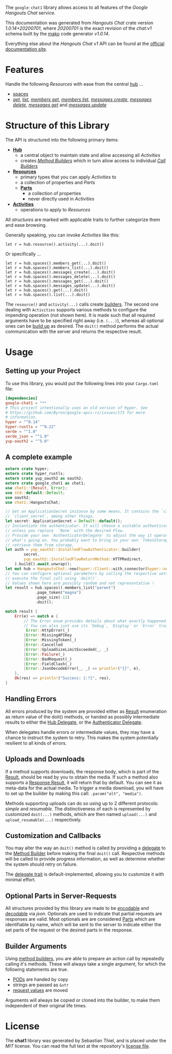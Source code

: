 <!---
DO NOT EDIT !
This file was generated automatically from 'src/mako/api/README.md.mako'
DO NOT EDIT !
-->
The `google-chat1` library allows access to all features of the *Google Hangouts Chat* service.

This documentation was generated from *Hangouts Chat* crate version *1.0.14+20200701*, where *20200701* is the exact revision of the *chat:v1* schema built by the [mako](http://www.makotemplates.org/) code generator *v1.0.14*.

Everything else about the *Hangouts Chat* *v1* API can be found at the
[official documentation site](https://developers.google.com/hangouts/chat).
# Features

Handle the following *Resources* with ease from the central [hub](https://docs.rs/google-chat1/1.0.14+20200701/google_chat1/HangoutsChat) ... 

* [spaces](https://docs.rs/google-chat1/1.0.14+20200701/google_chat1/api::Space)
 * [*get*](https://docs.rs/google-chat1/1.0.14+20200701/google_chat1/api::SpaceGetCall), [*list*](https://docs.rs/google-chat1/1.0.14+20200701/google_chat1/api::SpaceListCall), [*members get*](https://docs.rs/google-chat1/1.0.14+20200701/google_chat1/api::SpaceMemberGetCall), [*members list*](https://docs.rs/google-chat1/1.0.14+20200701/google_chat1/api::SpaceMemberListCall), [*messages create*](https://docs.rs/google-chat1/1.0.14+20200701/google_chat1/api::SpaceMessageCreateCall), [*messages delete*](https://docs.rs/google-chat1/1.0.14+20200701/google_chat1/api::SpaceMessageDeleteCall), [*messages get*](https://docs.rs/google-chat1/1.0.14+20200701/google_chat1/api::SpaceMessageGetCall) and [*messages update*](https://docs.rs/google-chat1/1.0.14+20200701/google_chat1/api::SpaceMessageUpdateCall)




# Structure of this Library

The API is structured into the following primary items:

* **[Hub](https://docs.rs/google-chat1/1.0.14+20200701/google_chat1/HangoutsChat)**
    * a central object to maintain state and allow accessing all *Activities*
    * creates [*Method Builders*](https://docs.rs/google-chat1/1.0.14+20200701/google_chat1/client::MethodsBuilder) which in turn
      allow access to individual [*Call Builders*](https://docs.rs/google-chat1/1.0.14+20200701/google_chat1/client::CallBuilder)
* **[Resources](https://docs.rs/google-chat1/1.0.14+20200701/google_chat1/client::Resource)**
    * primary types that you can apply *Activities* to
    * a collection of properties and *Parts*
    * **[Parts](https://docs.rs/google-chat1/1.0.14+20200701/google_chat1/client::Part)**
        * a collection of properties
        * never directly used in *Activities*
* **[Activities](https://docs.rs/google-chat1/1.0.14+20200701/google_chat1/client::CallBuilder)**
    * operations to apply to *Resources*

All *structures* are marked with applicable traits to further categorize them and ease browsing.

Generally speaking, you can invoke *Activities* like this:

```Rust,ignore
let r = hub.resource().activity(...).doit()
```

Or specifically ...

```ignore
let r = hub.spaces().members_get(...).doit()
let r = hub.spaces().members_list(...).doit()
let r = hub.spaces().messages_create(...).doit()
let r = hub.spaces().messages_delete(...).doit()
let r = hub.spaces().messages_get(...).doit()
let r = hub.spaces().messages_update(...).doit()
let r = hub.spaces().get(...).doit()
let r = hub.spaces().list(...).doit()
```

The `resource()` and `activity(...)` calls create [builders][builder-pattern]. The second one dealing with `Activities` 
supports various methods to configure the impending operation (not shown here). It is made such that all required arguments have to be 
specified right away (i.e. `(...)`), whereas all optional ones can be [build up][builder-pattern] as desired.
The `doit()` method performs the actual communication with the server and returns the respective result.

# Usage

## Setting up your Project

To use this library, you would put the following lines into your `Cargo.toml` file:

```toml
[dependencies]
google-chat1 = "*"
# This project intentionally uses an old version of Hyper. See
# https://github.com/Byron/google-apis-rs/issues/173 for more
# information.
hyper = "^0.14"
hyper-rustls = "^0.22"
serde = "^1.0"
serde_json = "^1.0"
yup-oauth2 = "^5.0"
```

## A complete example

```Rust
extern crate hyper;
extern crate hyper_rustls;
extern crate yup_oauth2 as oauth2;
extern crate google_chat1 as chat1;
use chat1::{Result, Error};
use std::default::Default;
use oauth2;
use chat1::HangoutsChat;

// Get an ApplicationSecret instance by some means. It contains the `client_id` and 
// `client_secret`, among other things.
let secret: ApplicationSecret = Default::default();
// Instantiate the authenticator. It will choose a suitable authentication flow for you, 
// unless you replace  `None` with the desired Flow.
// Provide your own `AuthenticatorDelegate` to adjust the way it operates and get feedback about 
// what's going on. You probably want to bring in your own `TokenStorage` to persist tokens and
// retrieve them from storage.
let auth = yup_oauth2::InstalledFlowAuthenticator::builder(
        secret,
        yup_oauth2::InstalledFlowReturnMethod::HTTPRedirect,
    ).build().await.unwrap();
let mut hub = HangoutsChat::new(hyper::Client::with_connector(hyper::net::HttpsConnector::new(hyper_rustls::TlsClient::new())), auth);
// You can configure optional parameters by calling the respective setters at will, and
// execute the final call using `doit()`.
// Values shown here are possibly random and not representative !
let result = hub.spaces().members_list("parent")
             .page_token("magna")
             .page_size(-11)
             .doit();

match result {
    Err(e) => match e {
        // The Error enum provides details about what exactly happened.
        // You can also just use its `Debug`, `Display` or `Error` traits
         Error::HttpError(_)
        |Error::MissingAPIKey
        |Error::MissingToken(_)
        |Error::Cancelled
        |Error::UploadSizeLimitExceeded(_, _)
        |Error::Failure(_)
        |Error::BadRequest(_)
        |Error::FieldClash(_)
        |Error::JsonDecodeError(_, _) => println!("{}", e),
    },
    Ok(res) => println!("Success: {:?}", res),
}

```
## Handling Errors

All errors produced by the system are provided either as [Result](https://docs.rs/google-chat1/1.0.14+20200701/google_chat1/client::Result) enumeration as return value of
the doit() methods, or handed as possibly intermediate results to either the 
[Hub Delegate](https://docs.rs/google-chat1/1.0.14+20200701/google_chat1/client::Delegate), or the [Authenticator Delegate](https://docs.rs/yup-oauth2/*/yup_oauth2/trait.AuthenticatorDelegate.html).

When delegates handle errors or intermediate values, they may have a chance to instruct the system to retry. This 
makes the system potentially resilient to all kinds of errors.

## Uploads and Downloads
If a method supports downloads, the response body, which is part of the [Result](https://docs.rs/google-chat1/1.0.14+20200701/google_chat1/client::Result), should be
read by you to obtain the media.
If such a method also supports a [Response Result](https://docs.rs/google-chat1/1.0.14+20200701/google_chat1/client::ResponseResult), it will return that by default.
You can see it as meta-data for the actual media. To trigger a media download, you will have to set up the builder by making
this call: `.param("alt", "media")`.

Methods supporting uploads can do so using up to 2 different protocols: 
*simple* and *resumable*. The distinctiveness of each is represented by customized 
`doit(...)` methods, which are then named `upload(...)` and `upload_resumable(...)` respectively.

## Customization and Callbacks

You may alter the way an `doit()` method is called by providing a [delegate](https://docs.rs/google-chat1/1.0.14+20200701/google_chat1/client::Delegate) to the 
[Method Builder](https://docs.rs/google-chat1/1.0.14+20200701/google_chat1/client::CallBuilder) before making the final `doit()` call. 
Respective methods will be called to provide progress information, as well as determine whether the system should 
retry on failure.

The [delegate trait](https://docs.rs/google-chat1/1.0.14+20200701/google_chat1/client::Delegate) is default-implemented, allowing you to customize it with minimal effort.

## Optional Parts in Server-Requests

All structures provided by this library are made to be [encodable](https://docs.rs/google-chat1/1.0.14+20200701/google_chat1/client::RequestValue) and 
[decodable](https://docs.rs/google-chat1/1.0.14+20200701/google_chat1/client::ResponseResult) via *json*. Optionals are used to indicate that partial requests are responses 
are valid.
Most optionals are are considered [Parts](https://docs.rs/google-chat1/1.0.14+20200701/google_chat1/client::Part) which are identifiable by name, which will be sent to 
the server to indicate either the set parts of the request or the desired parts in the response.

## Builder Arguments

Using [method builders](https://docs.rs/google-chat1/1.0.14+20200701/google_chat1/client::CallBuilder), you are able to prepare an action call by repeatedly calling it's methods.
These will always take a single argument, for which the following statements are true.

* [PODs][wiki-pod] are handed by copy
* strings are passed as `&str`
* [request values](https://docs.rs/google-chat1/1.0.14+20200701/google_chat1/client::RequestValue) are moved

Arguments will always be copied or cloned into the builder, to make them independent of their original life times.

[wiki-pod]: http://en.wikipedia.org/wiki/Plain_old_data_structure
[builder-pattern]: http://en.wikipedia.org/wiki/Builder_pattern
[google-go-api]: https://github.com/google/google-api-go-client

# License
The **chat1** library was generated by Sebastian Thiel, and is placed 
under the *MIT* license.
You can read the full text at the repository's [license file][repo-license].

[repo-license]: https://github.com/Byron/google-apis-rsblob/master/LICENSE.md
